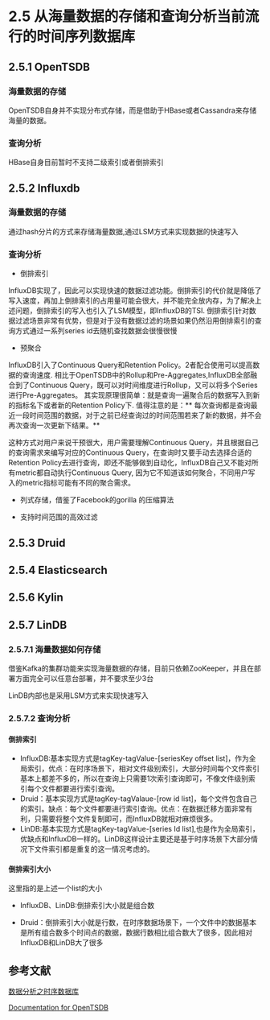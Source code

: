 # 2.5 从海量数据的存储和查询分析当前流行的时间序列数据库

## 2.5.1 OpenTSDB

### 海量数据的存储

OpenTSDB自身并不实现分布式存储，而是借助于HBase或者Cassandra来存储海量的数据。

### 查询分析

HBase自身目前暂时不支持二级索引或者倒排索引

## 2.5.2 Influxdb

### 海量数据的存储

通过hash分片的方式来存储海量数据,通过LSM方式来实现数据的快速写入

### 查询分析

* 倒排索引

InfluxDB实现了，因此可以实现快速的数据过滤功能。倒排索引的代价就是降低了写入速度，再加上倒排索引的占用量可能会很大，并不能完全放内存，为了解决上述问题，倒排索引的写入也引入了LSM模型，即InfluxDB的TSI.
倒排索引针对数据过滤场景非常有优势，但是对于没有数据过滤的场景如果仍然沿用倒排索引的查询方式通过一系列series id去随机查找数据会很慢很慢

* 预聚合

InfluxDB引入了Continuous Query和Retention Policy。2者配合使用可以提高数据的查询速度.
相比于OpenTSDB中的Rollup和Pre-Aggregates,InfluxDB全部融合到了Continuous Query，既可以对时间维度进行Rollup，又可以将多个Series进行Pre-Aggregates。
其实现原理很简单：就是查询一遍聚合后的数据写入到新的指标名下或者新的Retention Policy下. 值得注意的是：** 每次查询都是查询最近一段时间范围的数据，对于之前已经查询过的时间范围若来了新的数据，并不会再次查询一次更新下结果。**

这种方式对用户来说干预很大，用户需要理解Continuous Query，并且根据自己的查询需求来编写对应的Continuous Query，在查询时又要手动去选择合适的Retention Policy去进行查询，即还不能够做到自动化，InfluxDB自己又不能对所有metric都自动执行Continuous Query, 因为它不知道该如何聚合，不同用户写入的metric指标可能有不同的聚合需求。

* 列式存储，借鉴了Facebook的gorilla 的压缩算法

* 支持时间范围的高效过滤

## 2.5.3 Druid


## 2.5.4 Elasticsearch



## 2.5.6 Kylin


## 2.5.7 LinDB

### 2.5.7.1 海量数据如何存储

借鉴Kafka的集群功能来实现海量数据的存储，目前只依赖ZooKeeper，并且在部署方面完全可以任意台部署，并不要求至少3台

LinDB内部也是采用LSM方式来实现快速写入

### 2.5.7.2 查询分析

#### 倒排索引

* InfluxDB:基本实现方式是tagKey-tagValue-[seriesKey offset list]，作为全局索引，优点：在时序场景下，相对文件级别索引，大部分时间每个文件索引基本上都差不多的，所以在查询上只需要1次索引查询即可，不像文件级别索引每个文件都要进行索引查询。
* Druid：基本实现方式是tagKey-tagValaue-[row id list]，每个文件包含自己的索引。缺点：每个文件都要进行索引查询。优点：在数据迁移方面非常有利，只需要将整个文件复制即可，而InfluxDB就相对麻烦很多。
* LinDB:基本实现方式是tagKey-tagValue-[series Id list],也是作为全局索引，优缺点和InfluxDB一样的。LinDB这样设计主要还是基于时序场景下大部分情况下文件索引都是重复的这一情况考虑的。

#### 倒排索引大小

这里指的是上述一个list的大小

* InfluxDB、LinDB:倒排索引大小就是组合数

* Druid：倒排索引大小就是行数，在时序数据场景下，一个文件中的数据基本是所有组合数多个时间点的数据，数据行数相比组合数大了很多，因此相对InfluxDB和LinDB大了很多




## 参考文献

[数据分析之时序数据库](https://zhuanlan.zhihu.com/p/36804890)

[Documentation for OpenTSDB](http://opentsdb.net/docs/build/html/index.html)

[](http://hbasefly.com/category/%E6%97%B6%E5%BA%8F%E6%95%B0%E6%8D%AE%E5%BA%93/)